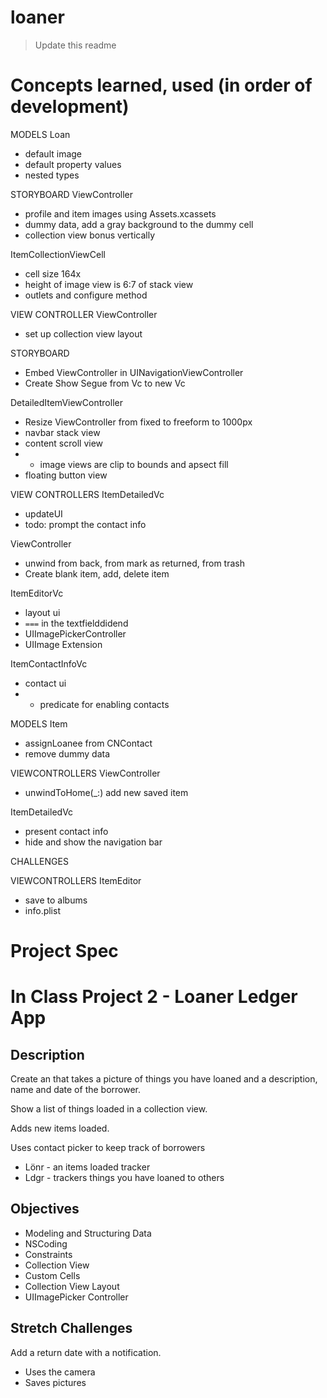 # loaner

> Update this readme

# Concepts learned, used (in order of development)

MODELS
Loan
- default image 
- default property values
- nested types

STORYBOARD
ViewController
- profile and item images using Assets.xcassets
- dummy data, add a gray background to the dummy cell
- collection view bonus vertically

ItemCollectionViewCell
- cell size 164x
- height of image view is 6:7 of stack view
- outlets and configure method

VIEW CONTROLLER
ViewController
- set up collection view layout

STORYBOARD
- Embed ViewController in UINavigationViewController
- Create Show Segue from Vc to new Vc

DetailedItemViewController
- Resize ViewController from fixed to freeform to 1000px
- navbar stack view
- content scroll view
- - image views are clip to bounds and apsect fill
- floating button view

VIEW CONTROLLERS
ItemDetailedVc
- updateUI
- todo: prompt the contact info

ViewController
- unwind from back, from mark as returned, from trash
- Create blank item, add, delete item

ItemEditorVc
- layout ui
- `===` in the textfielddidend
- UIImagePickerController
- UIImage Extension

ItemContactInfoVc
- contact ui
- - predicate for enabling contacts

MODELS
Item
- assignLoanee from CNContact
- remove dummy data

VIEWCONTROLLERS
ViewController
- unwindToHome(_:) add new saved item

ItemDetailedVc
- present contact info
- hide and show the navigation bar

CHALLENGES

VIEWCONTROLLERS
ItemEditor
- save to albums
- info.plist

# Project Spec

# In Class Project 2 - Loaner Ledger App

## Description 

Create an that takes a picture of things you have loaned 
and a description, name and date of the borrower. 

Show a list of things loaded in a collection view. 

Adds new items loaded.

Uses contact picker to keep track of borrowers

- Lönr - an items loaded tracker 
- Ldgr - trackers things you have loaned to others

## Objectives 

- Modeling and Structuring Data 
- NSCoding 
- Constraints 
- Collection View 
- Custom Cells
- Collection View Layout 
- UIImagePicker Controller 

## Stretch Challenges

Add a return date with a notification. 

- Uses the camera 
- Saves pictures 
